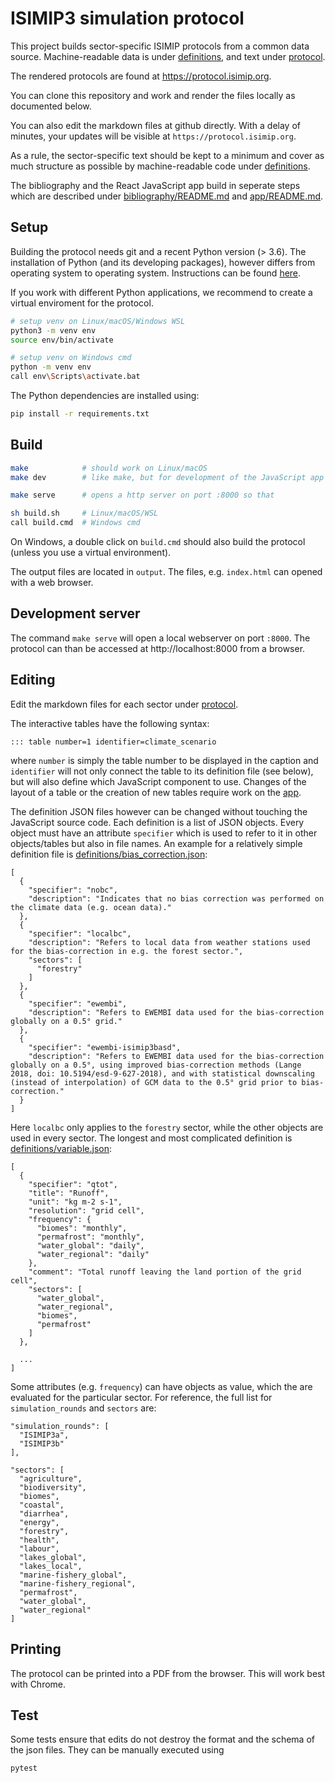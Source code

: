 ISIMIP3 simulation protocol
===========================

This project builds sector-specific ISIMIP protocols from a common data source.
Machine-readable data is under [definitions](definitions/), and text under [protocol](protocol/).

The rendered protocols are found at https://protocol.isimip.org.

You can clone this repository and work and render the files locally as documented below.

You can also edit the markdown files at github directly. With a delay of minutes,
your updates will be visible at `https://protocol.isimip.org`.

As a rule, the sector-specific text should be kept to a minimum and cover
as much structure as possible by machine-readable code under [definitions](definitions/).

The bibliography and the React JavaScript app build in seperate steps which are described under [bibliography/README.md]([bibliography/README.md]) and [app/README.md]([app/README.md]).

Setup
-----

Building the protocol needs git and a recent Python version (> 3.6). The installation of Python (and its developing packages), however differs from operating system to operating system. Instructions can be found [here](https://github.com/ISI-MIP/isimip-qc/blob/master/README.md#prerequisites).

If you work with different Python applications, we recommend to create a virtual enviroment for the protocol.

```bash
# setup venv on Linux/macOS/Windows WSL
python3 -m venv env
source env/bin/activate

# setup venv on Windows cmd
python -m venv env
call env\Scripts\activate.bat
```

The Python dependencies are installed using:

```bash
pip install -r requirements.txt
```


Build
-----

```bash
make            # should work on Linux/macOS
make dev        # like make, but for development of the JavaScript app

make serve      # opens a http server on port :8000 so that 

sh build.sh     # Linux/macOS/WSL
call build.cmd  # Windows cmd
```

On Windows, a double click on `build.cmd` should also build the protocol (unless you use a virtual environment).

The output files are located in `output`. The files, e.g. `index.html` can opened with a web browser.


Development server
------------------

The command `make serve` will open a local webserver on port `:8000`. The protocol can than be accessed at http://localhost:8000 from a browser.


Editing
-------

Edit the markdown files for each sector under [protocol](protocol).

The interactive tables have the following syntax:

```
::: table number=1 identifier=climate_scenario
```

where `number` is simply the table number to be displayed in the caption and `identifier` will not only connect the table to its definition file (see below), but will also define which JavaScript component to use. Changes of the layout of a table or the creation of new tables require work on the [app](app).

The definition JSON files however can be changed without touching the JavaScript source code. Each definition is a list of JSON objects. Every object must have an attribute `specifier` which is used to refer to it in other objects/tables but also in file names. An example for a relatively simple definition file is [definitions/bias_correction.json](definitions/bias_correction.json):

```
[
  {
    "specifier": "nobc",
    "description": "Indicates that no bias correction was performed on the climate data (e.g. ocean data)."
  },
  {
    "specifier": "localbc",
    "description": "Refers to local data from weather stations used for the bias-correction in e.g. the forest sector.",
    "sectors": [
      "forestry"
    ]
  },
  {
    "specifier": "ewembi",
    "description": "Refers to EWEMBI data used for the bias-correction globally on a 0.5° grid."
  },
  {
    "specifier": "ewembi-isimip3basd",
    "description": "Refers to EWEMBI data used for the bias-correction globally on a 0.5°, using improved bias-correction methods (Lange 2018, doi: 10.5194/esd-9-627-2018), and with statistical downscaling (instead of interpolation) of GCM data to the 0.5° grid prior to bias-correction."
  }
]
```

Here `localbc` only applies to the `forestry` sector, while the other objects are used in every sector. The longest and most complicated definition is [definitions/variable.json](definitions/variable.json):

```
[
  {
    "specifier": "qtot",
    "title": "Runoff",
    "unit": "kg m-2 s-1",
    "resolution": "grid cell",
    "frequency": {
      "biomes": "monthly",
      "permafrost": "monthly",
      "water_global": "daily",
      "water_regional": "daily"
    },
    "comment": "Total runoff leaving the land portion of the grid cell",
    "sectors": [
      "water_global",
      "water_regional",
      "biomes",
      "permafrost"
    ]
  },

  ...
]
```

Some attributes (e.g. `frequency`) can have objects as value, which the are evaluated for the particular sector. For reference, the full list for `simulation_rounds` and `sectors` are:

```
"simulation_rounds": [
  "ISIMIP3a",
  "ISIMIP3b"
],
```

```
"sectors": [
  "agriculture",
  "biodiversity",
  "biomes",
  "coastal",
  "diarrhea",
  "energy",
  "forestry",
  "health",
  "labour",
  "lakes_global",
  "lakes_local",
  "marine-fishery_global",
  "marine-fishery_regional",
  "permafrost",
  "water_global",
  "water_regional"
]
```

Printing
--------

The protocol can be printed into a PDF from the browser. This will work best with Chrome.


Test
----

Some tests ensure that edits do not destroy the format and the schema of the json files. They can be manually executed using

```
pytest
```
